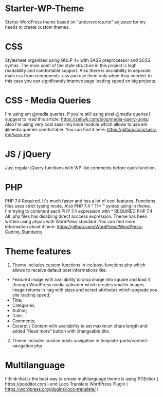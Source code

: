 # Starter-WP-Theme
Starter WordPress theme based on "underscores.me" adjusted for my needs to create custom themes.

# CSS
Stylesheet organized using GULP 4+ with SASS preprocessor and SCSS syntax. 
The main point of the style structure in this project is high readability and comfortable support.
Also there is availability to separate main.css from components .css and use them only when they needed.
In this case you can significantly improve page loading speed on big projects.

# CSS - Media Queries
I'm using em @media queries. If you're still using pixel @media queries I suggest to read this article: https://zellwk.com/blog/media-query-units/
Also I'm using very cool sass-mq node module which allows to use em @media queries comfortable. You can find it here: https://github.com/sass-mq/sass-mq

# JS / jQuery
Just regular jQuery functions with WP like comments before each function.

# PHP
PHP 7.4 Required. It's much faster and has a lot of cool features. 
Functions files uses strict typing mode. Also PHP 7.4 " ??= " syntax using in theme.
I'm trying to comment each PHP 7.4 expression with * REQUIRED PHP 7.4
All .php files has disabling direct acccess expression.
Theme has been written using phpcs with WordPress standard. You can find more information about it here: https://github.com/WordPress/WordPress-Coding-Standards

# Theme features
1. Theme includes custom functions in inc/post-functions.php which allows to receive default post informations like: 
  - Featured image with availability to crop image into square and load it through WordPress media uploader which creates smaller images. 
    Image returns in <img> tag with sizes and scrset attributes which upgrade you site loading speed;
  - Title;
  - Categories;
  - Author;
  - Date;
  - Comments;
  - Excerpt / Content with availability to set maximum chars length and added "Read more" button with changeable title.
2. Theme includes custom posts navigation in template-parts/content-navigation.php

# Multilanguage
I think that is the best way to create multilanguage theme is using
POEditor ( https://poeditor.com ) and 
Loco Translate WordPress Plugin ( https://wordpress.org/plugins/loco-translate/ )

